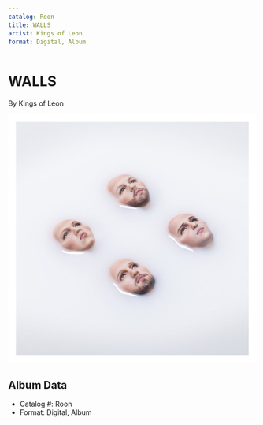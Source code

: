 ```yaml
---
catalog: Roon
title: WALLS
artist: Kings of Leon
format: Digital, Album
---
```


# WALLS

By Kings of Leon

![](../../assets/albumcovers/Kings_of_Leon-WALLS.png)

## Album Data

- Catalog #: Roon
- Format: Digital, Album

